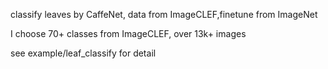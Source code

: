classify leaves by CaffeNet, data from ImageCLEF,finetune from ImageNet

I choose 70+ classes from ImageCLEF, over 13k+ images

see example/leaf_classify for detail

